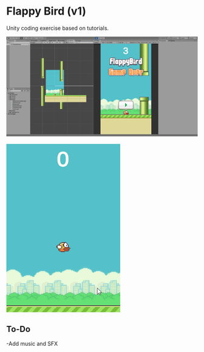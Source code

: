 # Flappy Bird (v1)

Unity coding exercise based on tutorials.

![FlappyScreenshot](screenshot.jpg)
<br><br>
<img src="demo/flappy-bird.gif" width="300">

## To-Do
-Add music and SFX
